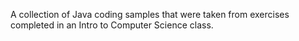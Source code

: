 A collection of Java coding samples that were taken from exercises completed in an Intro to Computer Science class.
